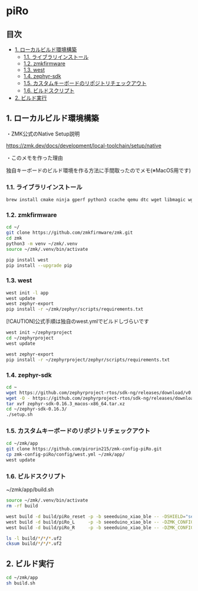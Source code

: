 # piRo

## 目次
  - [1. ローカルビルド環境構築](#1-ローカルビルド環境構築)
    - [1.1. ライブラリインストール](#11-ライブラリインストール)
    - [1.2. zmkfirmware](#12-zmkfirmware)
    - [1.3. west](#13-west)
    - [1.4. zephyr-sdk](#14-zephyr-sdk)
    - [1.5. カスタムキーボードのリポジトリチェックアウト](#15-カスタムキーボードのリポジトリチェックアウト)
    - [1.6. ビルドスクリプト](#16-ビルドスクリプト)
  - [2. ビルド実行](#2-ビルド実行)

## 1. ローカルビルド環境構築

・ZMK公式のNative Setup説明

https://zmk.dev/docs/development/local-toolchain/setup/native

・このメモを作った理由

独自キーボードのビルド環境を作る方法に手間取ったのでメモ(※MacOS用です)

### 1.1. ライブラリインストール
``` bash
brew install cmake ninja gperf python3 ccache qemu dtc wget libmagic wget
```

### 1.2. zmkfirmware

``` bash
cd ~/
git clone https://github.com/zmkfirmware/zmk.git
cd zmk
python3 -m venv ~/zmk/.venv
source ~/zmk/.venv/bin/activate
```

``` bash
pip install west
pip install --upgrade pip
```

### 1.3. west

``` bash
west init -l app
west update
west zephyr-export
pip install -r ~/zmk/zephyr/scripts/requirements.txt
```

[!CAUTION]公式手順は独自のwest.ymlでビルドしづらいです
<del>
``` bash
west init ~/zephyrproject 
cd ~/zephyrproject
west update

west zephyr-export
pip install -r ~/zephyrproject/zephyr/scripts/requirements.txt
```
</del>

### 1.4. zephyr-sdk
``` bash
cd ~
wget https://github.com/zephyrproject-rtos/sdk-ng/releases/download/v0.16.3/zephyr-sdk-0.16.3_macos-x86_64.tar.xz
wget -O - https://github.com/zephyrproject-rtos/sdk-ng/releases/download/v0.16.3/sha256.sum | shasum --check --ignore-missing
tar xvf zephyr-sdk-0.16.3_macos-x86_64.tar.xz
cd ~/zephyr-sdk-0.16.3/
./setup.sh
```

### 1.5. カスタムキーボードのリポジトリチェックアウト
``` bash
cd ~/zmk/app
git clone https://github.com/pirorin215/zmk-config-piRo.git
cp zmk-config-piRo/config/west.yml ~/zmk/app/
west update
```

### 1.6. ビルドスクリプト

~/zmk/app/build.sh

``` bash
source ~/zmk/.venv/bin/activate
rm -rf build

west build -d build/piRo_reset -p -b seeeduino_xiao_ble -- -DSHIELD="settings_reset"
west build -d build/piRo_L     -p -b seeeduino_xiao_ble -- -DZMK_CONFIG="$HOME/zmk/app/zmk-config-piRo/config/" -DSHIELD="piRo_L rgbled_adapter"
west build -d build/piRo_R     -p -b seeeduino_xiao_ble -- -DZMK_CONFIG="$HOME/zmk/app/zmk-config-piRo/config/" -DSHIELD="piRo_R rgbled_adapter"

ls -l build/*/*/*.uf2
cksum build/*/*/*.uf2
```

## 2. ビルド実行

``` bash
cd ~/zmk/app
sh build.sh
```

